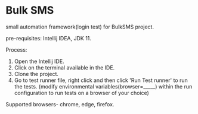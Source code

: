 
# Bulk SMS

small automation framework(login test) for BulkSMS project.

pre-requisites: Intellij IDEA, JDK 11.

Process:

1. Open the Intellij IDE.
2. Click on the terminal available in the IDE.
3. Clone the project.
4. Go to test runner file, right click and then click 'Run Test runner' to run the tests. (modify environmental variables(browser=_____) within the run configuration to run tests on a browser of your choice)

Supported browsers- chrome, edge, firefox.

